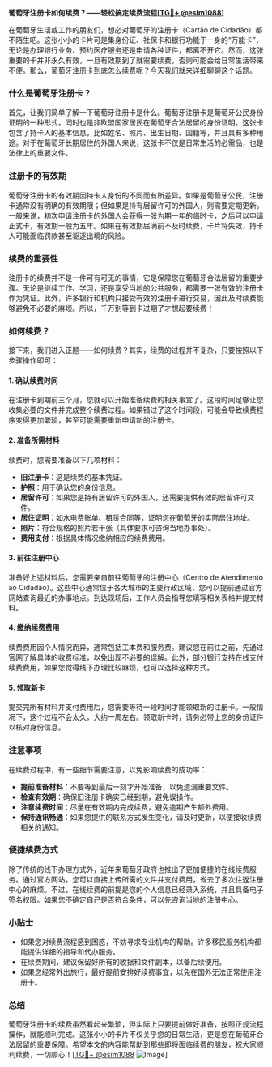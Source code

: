 **葡萄牙注册卡如何续费？——轻松搞定续费流程[[TG💪+ @esim1088](https://t.me/s/esim1088)]**

在葡萄牙生活或工作的朋友们，想必对葡萄牙的注册卡（Cartão de Cidadão）都不陌生吧。这张小小的卡片可是集身份证、社保卡和银行功能于一身的“万能卡”，无论是办理银行业务、预约医疗服务还是申请各种证件，都离不开它。然而，这张重要的卡并非永久有效，一旦有效期到了就需要续费，否则可能会给日常生活带来不便。那么，葡萄牙注册卡到底怎么续费呢？今天我们就来详细聊聊这个话题。

### 什么是葡萄牙注册卡？

首先，让我们简单了解一下葡萄牙注册卡是什么。葡萄牙注册卡是葡萄牙公民身份证明的一种形式，同时也是非欧盟国家居民在葡萄牙合法居留的身份证明。这张卡包含了持卡人的基本信息，比如姓名、照片、出生日期、国籍等，并且具有多种用途。对于在葡萄牙长期居住的外国人来说，这张卡不仅是日常生活的必需品，也是法律上的重要文件。

### 注册卡的有效期

葡萄牙注册卡的有效期因持卡人身份的不同而有所差异。如果是葡萄牙公民，注册卡通常没有明确的有效期限；但如果是持有居留许可的外国人，则需要定期更新。一般来说，初次申请注册卡的外国人会获得一张为期一年的临时卡，之后可以申请正式卡，有效期一般为五年。如果在有效期届满前不及时续费，卡片将失效，持卡人可能面临罚款甚至驱逐出境的风险。

### 续费的重要性

注册卡的续费并不是一件可有可无的事情，它是保障您在葡萄牙合法居留的重要步骤。无论是继续工作、学习，还是享受当地的公共服务，都需要一张有效的注册卡作为凭证。此外，许多银行和机构只接受有效的注册卡进行交易，因此及时续费能够避免不必要的麻烦。所以，千万别等到卡过期了才想起要续费！

### 如何续费？

接下来，我们进入正题——如何续费？其实，续费的过程并不复杂，只要按照以下步骤操作即可：

#### 1. 确认续费时间

在注册卡到期前三个月，您就可以开始准备续费的相关事宜了。这段时间足够让您收集必要的文件并完成整个续费过程。如果错过了这个时间段，可能会导致续费程序变得更加繁琐，甚至可能需要重新申请新的注册卡。

#### 2. 准备所需材料

续费时，您需要准备以下几项材料：
- **旧注册卡**：这是续费的基本凭证。
- **护照**：用于确认您的身份信息。
- **居留许可**：如果您是持有居留许可的外国人，还需要提供有效的居留许可文件。
- **居住证明**：如水电费账单、租赁合同等，证明您在葡萄牙的实际居住地址。
- **照片**：符合规格的照片若干张（具体要求可咨询当地办事处）。
- **费用支付**：根据具体情况缴纳相应的续费费用。

#### 3. 前往注册中心

准备好上述材料后，您需要亲自前往葡萄牙的注册中心（Centro de Atendimento ao Cidadão）。这些中心通常位于各大城市的主要行政区域，您可以提前通过官方网站查询最近的办事地点。到达现场后，工作人员会指导您填写相关表格并提交材料。

#### 4. 缴纳续费费用

续费费用因个人情况而异，通常包括工本费和服务费。建议您在前往之前，先通过官网了解具体的收费标准，以免出现不必要的误解。此外，部分银行支持在线支付续费费用，如果您觉得线下办理比较麻烦，也可以选择这种方式。

#### 5. 领取新卡

提交完所有材料并支付费用后，您需要等待一段时间才能领取新的注册卡。一般情况下，这个过程不会太久，大约一周左右。领取新卡时，请务必带上您的身份证件以核对身份信息。

### 注意事项

在续费过程中，有一些细节需要注意，以免影响续费的成功率：
- **提前准备材料**：不要等到最后一刻才开始准备，以免遗漏重要文件。
- **检查有效期**：确保旧注册卡确实已经到期，避免误操作。
- **注意续费时间**：尽量在有效期内完成续费，避免逾期产生额外费用。
- **保持通讯畅通**：如果您提供的联系方式发生变化，请及时更新，以便接收续费相关的通知。

### 便捷续费方式

除了传统的线下办理方式外，近年来葡萄牙政府也推出了更加便捷的在线续费服务。通过官方网站，您可以直接上传所需的文件并支付费用，省去了多次往返注册中心的麻烦。不过，在线续费的前提是您的个人信息已经录入系统，并且具备电子签名权限。如果您不确定自己是否符合条件，可以先咨询当地的注册中心。

### 小贴士

- 如果您对续费流程感到困惑，不妨寻求专业机构的帮助。许多移民服务机构都能提供详细的指导和代办服务。
- 在续费期间，建议保留好所有的收据和文件副本，以备后续使用。
- 如果您经常外出旅行，最好提前安排好续费事宜，以免在国外无法正常使用注册卡。

### 总结

葡萄牙注册卡的续费虽然看起来繁琐，但实际上只要提前做好准备，按照正规流程操作，就能顺利完成。这张小小的卡片不仅关乎您的日常生活，更是您在葡萄牙合法居留的重要保障。希望本文的内容能帮助到那些即将面临续费的朋友，祝大家顺利续费，一切顺心！[[TG💪+ @esim1088](https://t.me/s/esim1088) ![Image](https://i.postimg.cc/4NQfJmqS/Snipaste-2025-05-13-00-14-12.png)]